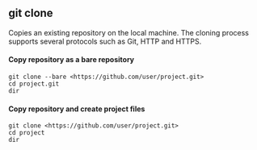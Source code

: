 ## git clone
Copies an existing repository on the local machine. The cloning process 
supports several protocols such as Git, HTTP and HTTPS.

#### Copy repository as a bare repository

    git clone --bare <https://github.com/user/project.git>
    cd project.git
    dir

#### Copy repository and create project files
    git clone <https://github.com/user/project.git>
    cd project
    dir